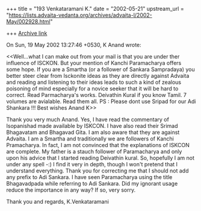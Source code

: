 +++
title = "193 Venkataramani K."
date = "2002-05-21"
upstream_url = "https://lists.advaita-vedanta.org/archives/advaita-l/2002-May/002928.html"

+++
[Archive link](https://lists.advaita-vedanta.org/archives/advaita-l/2002-May/002928.html)

On Sun, 19 May 2002 13:27:46 +0530, K Anand <carex at VSNL.COM> wrote:

<<Well...what I can make out from your mail is that you are under ther
influence of ISCKON. But your mention of Kanchi Paramacharya offers some
hope. If you are a Smartha (or a follower of Sankara Sampradaya) you better
steer clear from Isckonite ideas as they are directly against Advaita and
reading and listening to their ideas leads to such a kind of zealous
poisoning of mind especially for a novice seeker that it will be hard to
correct.
Read Parmacharya's works. Deivathin Kural if you know Tamil. 7 volumes are
avialable. Read them all.
PS  : Please dont use Sripad for our Adi Shankara !!!
Best wishes
Anand K>>

Thank you very much Anand. Yes, I have read the commentary of Isopanishad
made available by ISKCON. I have also read their Srimad Bhagavatam and
Bhagavad Gita. I am also aware that they are against Advaita. I am a
Smartha and traditionally we are followers of Kanchi Pramacharya. In fact,
I am not convinced that the explanations of ISKCON are complete. My father
is a stauch follower of Paramacharya and only upon his advice that I
started reading Deivathin kural. So, hopefully I am not under any spell -:)
I find it very in depth, though I won't pretend that I understand
everything. Thank you for correcting me that I should not add any prefix to
Adi Sankara. I have seen Paramacharya using the title Bhagavadpada while
referring to Adi Sankara. Did my ignorant usage reduce the importance in
any way? If so, very sorry.

Thank you and regards,
K.Venkataramani

